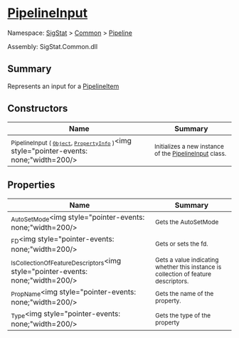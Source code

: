 # [PipelineInput](./PipelineInput.md)

Namespace: [SigStat]() > [Common](./../README.md) > [Pipeline](./README.md)

Assembly: SigStat.Common.dll

## Summary
Represents an input for a [PipelineItem](https://github.com/hargitomi97/sigstat/blob/master/docs/md/.md)

## Constructors

| Name | Summary | 
| --- | --- | 
| <sub>PipelineInput ( [`Object`](https://docs.microsoft.com/en-us/dotnet/api/System.Object), [`PropertyInfo`](https://docs.microsoft.com/en-us/dotnet/api/System.Reflection.PropertyInfo) )</sub><img style="pointer-events: none;"width=200/></div>| <sub>Initializes a new instance of the [PipelineInput](https://github.com/hargitomi97/sigstat/blob/master/docs/md/SigStat/Common/Pipeline/PipelineInput.md) class.</sub>| <br>


## Properties

| Name | Summary | 
| --- | --- | 
| <sub>AutoSetMode</sub><img style="pointer-events: none;"width=200/></div>| <sub>Gets the AutoSetMode</sub>| <br>
| <sub>FD</sub><img style="pointer-events: none;"width=200/></div>| <sub>Gets or sets the fd.</sub>| <br>
| <sub>IsCollectionOfFeatureDescriptors</sub><img style="pointer-events: none;"width=200/></div>| <sub>Gets a value indicating whether this instance is collection of feature descriptors.</sub>| <br>
| <sub>PropName</sub><img style="pointer-events: none;"width=200/></div>| <sub>Gets the name of the property.</sub>| <br>
| <sub>Type</sub><img style="pointer-events: none;"width=200/></div>| <sub>Gets the type of the property</sub>| <br>


